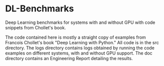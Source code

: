 # DL-Benchmarks
Deep Learning benchmarks for systems with and without GPU with code snippets from Chollet's book.

The code contained here is mostly a straight copy of examples from Francois Chollet's book "Deep Learning with Python."  All code is in the src directory.  The logs directory contains logs obtained by running the code examples on different systems, with and without GPU support.  The doc directory contains an Engineering Report detailing the results.
